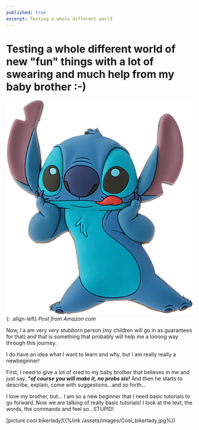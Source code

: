 ```yaml
---
published: true
excerpt: Testing a whole different world
---
```

# Testing a whole different world of new "fun" things with a lot of swearing and much help from my baby brother :-)

![Thinking stitch](/assets/images/Stich.jpg){: .align-left} 
_Post from Amazon com_

Now, I a am very _very stubborn_ person (my children will go in as guarantees for that) and that is something that probably will help me a looong way through this journey.

I do have an idea what I want to learn and why, but I am really really a newbeginner!

First, I need to give a lot of cred to my baby brother that believes in me and just say..**_"of course you will make it, no probs sis!_** And then he starts to describe, explain, come with suggestions...and so forth...

I love my brother, but... I am so a new beginner that I need basic tutorials to go forward. Now we are talking of really basic tutorials! I look at the text, the words, the commands and feel so...STUPID! 


[picture cool bikerlady]({%link /assets/images/Cool_bikerlady.jpg%})
